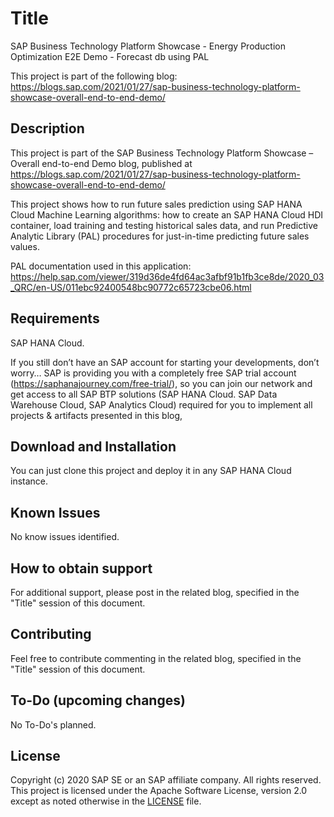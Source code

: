 # Title

SAP Business Technology Platform Showcase - Energy Production Optimization E2E Demo - Forecast db using PAL

This project is part of the following blog: https://blogs.sap.com/2021/01/27/sap-business-technology-platform-showcase-overall-end-to-end-demo/

## Description

This project is part of the SAP Business Technology Platform Showcase – Overall end-to-end Demo blog, published at https://blogs.sap.com/2021/01/27/sap-business-technology-platform-showcase-overall-end-to-end-demo/

This project shows how to run future sales prediction using SAP HANA Cloud Machine Learning algorithms: how to create an SAP HANA Cloud HDI container, load training and testing historical sales data, and run Predictive Analytic Library (PAL) procedures for just-in-time predicting future sales values.

PAL documentation used in this application: https://help.sap.com/viewer/319d36de4fd64ac3afbf91b1fb3ce8de/2020_03_QRC/en-US/011ebc92400548bc90772c65723cbe06.html

## Requirements

SAP HANA Cloud.

If you still don’t have an SAP account for starting your developments, don’t worry… SAP is providing you with a completely free SAP trial account (https://saphanajourney.com/free-trial/), so you can join our network and get access to all SAP BTP solutions (SAP HANA Cloud. SAP Data Warehouse Cloud, SAP Analytics Cloud) required for you to implement all projects & artifacts presented in this blog,

## Download and Installation

You can just clone this project and deploy it in any SAP HANA Cloud instance.

## Known Issues

No know issues identified.

## How to obtain support

For additional support, please post in the related blog, specified in the "Title" session of this document.
 
## Contributing

Feel free to contribute commenting in the related blog, specified in the "Title" session of this document.

## To-Do (upcoming changes)
No To-Do's planned.

## License
Copyright (c) 2020 SAP SE or an SAP affiliate company. All rights reserved. This project is licensed under the Apache Software License, version 2.0 except as noted otherwise in the [LICENSE](LICENSES/Apache-2.0.txt) file.